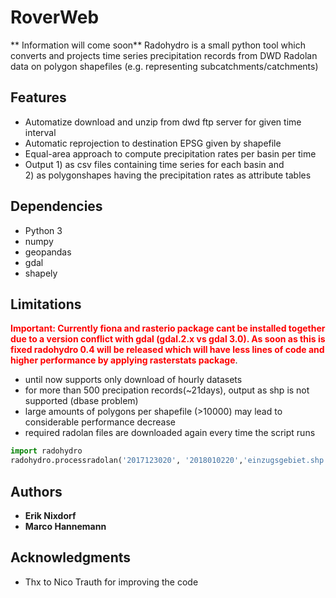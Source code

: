 # RoverWeb
** Information will come soon**
Radohydro is a small python tool which converts and projects time series precipitation records from DWD Radolan data on polygon shapefiles (e.g. representing subcatchments/catchments)

## Features
* Automatize download and unzip from dwd ftp server for given time interval
* Automatic reprojection to destination EPSG given by shapefile
* Equal-area approach to compute precipitation rates per basin per time
* Output 1) as csv files containing time series for each basin and <br/>2) as polygonshapes having the precipitation rates as attribute tables

## Dependencies

* Python 3
* numpy
* geopandas
* gdal
* shapely

## Limitations
<span style="color:red">**Important: Currently fiona and rasterio package cant be installed together due to a version conflict with gdal (gdal.2.x vs gdal 3.0). As soon as this is fixed radohydro 0.4 will be released which will have less lines of code and higher performance by applying rasterstats package**</span>.

* until now supports only download of hourly datasets
* for more than 500 precipation records(~21days), output as shp is not supported (dbase problem)
* large amounts of polygons per shapefile (>10000) may lead to considerable performance decrease
* required radolan files are downloaded again every time the script runs

```python
import radohydro
radohydro.processradolan('2017123020', '2018010220','einzugsgebiet.shp', output=True)
```

## Authors

* **Erik Nixdorf**
* **Marco Hannemann**



## Acknowledgments

* Thx to Nico Trauth for improving the code


